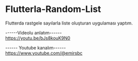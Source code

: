 # Flutterla-Random-List


Flutterda rastgele sayılarla liste oluşturan uygulaması yaptım.

------Videolu anlatım------ <br>
https://youtu.be/bJs8kouK9N0 <br>

------ Youtube kanalım------ <br>
https://www.youtube.com/@emirsbc
